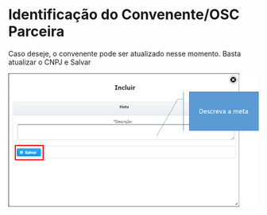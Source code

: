 # Identificação do Convenente/OSC Parceira

Caso deseje, o convenente pode ser atualizado nesse momento. Basta atualizar o CNPJ e Salvar

![](../../.gitbook/assets/image%20%2815%29.png)

